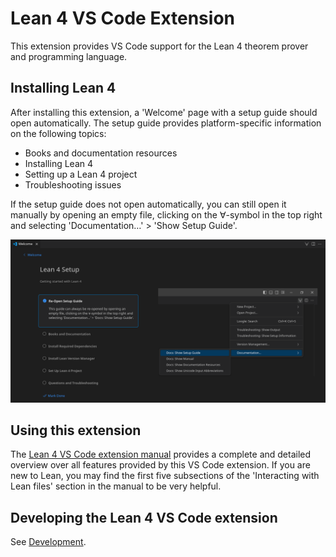 # Lean 4 VS Code Extension
This extension provides VS Code support for the Lean 4 theorem prover and programming language.

## Installing Lean 4

After installing this extension, a 'Welcome' page with a setup guide should open automatically. The setup guide provides platform-specific information on the following topics:
- Books and documentation resources
- Installing Lean 4
- Setting up a Lean 4 project
- Troubleshooting issues

If the setup guide does not open automatically, you can still open it manually by opening an empty file, clicking on the ∀-symbol in the top right and selecting 'Documentation…' > 'Show Setup Guide'.

  ![Setup guide with instructions for how to re-open the setup guide manually](https://github.com/leanprover/vscode-lean4/raw/HEAD/vscode-lean4/images/setup_guide.png)

## Using this extension

The [Lean 4 VS Code extension manual](https://github.com/leanprover/vscode-lean4/blob/master/vscode-lean4/manual/manual.md) provides a complete and detailed overview over all features provided by this VS Code extension. If you are new to Lean, you may find the first five subsections of the 'Interacting with Lean files' section in the manual to be very helpful.


## Developing the Lean 4 VS Code extension

See [Development](docs/dev.md).
